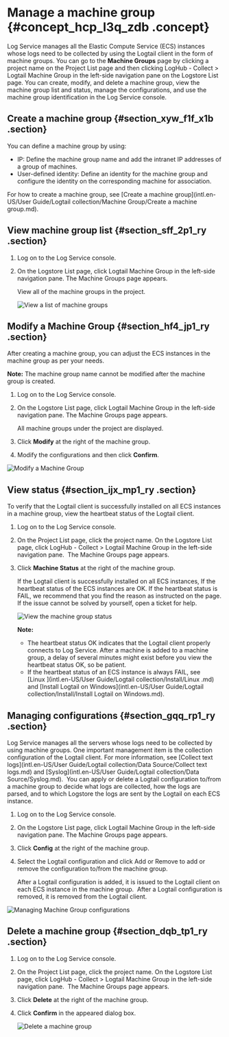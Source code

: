 # Manage a machine group {#concept_hcp_l3q_zdb .concept}

Log Service manages all the Elastic Compute Service \(ECS\) instances whose logs need to be collected by using the Logtail client in the form of machine groups. You can go to the **Machine Groups** page by clicking a project name on the Project List page and then clicking LogHub - Collect \> Logtail Machine Group in the left-side navigation pane on the Logstore List page. You can create, modify, and delete a machine group, view the machine group list and status, manage the configurations, and use the machine group identification in the Log Service console.

## Create a machine group {#section_xyw_f1f_x1b .section}

You can define a machine group by using:

-   IP: Define the machine group name and add the intranet IP addresses of a group of machines.
-   User-defined identity: Define an identity for the machine group and configure the identity on the corresponding machine for association.

For how to create a machine group, see [Create a machine group](intl.en-US/User Guide/Logtail collection/Machine Group/Create a machine group.md).

## View machine group list {#section_sff_2p1_ry .section}

1.  Log on to the Log Service console.
2.  On the Logstore List page, click Logtail Machine Group in the left-side navigation pane. The Machine Groups page appears. 

    View all of the machine groups in the project.

    ![](http://static-aliyun-doc.oss-cn-hangzhou.aliyuncs.com/assets/img/13079/5264_en-US.png "View a list of machine groups")


## Modify a Machine Group {#section_hf4_jp1_ry .section}

After creating a machine group, you can adjust the ECS instances in the machine group as per your needs.

**Note:** The machine group name cannot be modified after the machine group is created.

1.  Log on to the Log Service console.
2.  On the Logstore List page, click Logtail Machine Group in the left-side navigation pane. The Machine Groups page appears. 

    All machine groups under the project are displayed.

3.  Click **Modify** at the right of the machine group.
4.  Modify the configurations and then click **Confirm**.

![](http://static-aliyun-doc.oss-cn-hangzhou.aliyuncs.com/assets/img/13079/5265_en-US.png "Modify a Machine Group")

## View status {#section_ijx_mp1_ry .section}

To verify that the Logtail client is successfully installed on all ECS instances in a machine group, view the heartbeat status of the Logtail client.

1.  Log on to the Log Service console.
2.  On the Project List page, click the project name. On the Logstore List page, click LogHub - Collect \> Logtail Machine Group in the left-side navigation pane.  The Machine Groups page appears. 
3.  Click **Machine Status** at the right of the machine group.

    If the Logtail client is successfully installed on all ECS instances, If the heartbeat status of the ECS instances are OK. If the heartbeat status is FAIL, we recommend that you find the reason as instructed on the page. If the issue cannot be solved by yourself, open a ticket for help.

    ![](http://static-aliyun-doc.oss-cn-hangzhou.aliyuncs.com/assets/img/13079/5266_en-US.png "View the machine group status")

    **Note:** 

    -   The heartbeat status OK indicates that the Logtail client properly connects to Log Service. After a machine is added to a machine group, a delay of several minutes might exist before you view the heartbeat status OK, so be patient.
    -   If the heartbeat status of an ECS instance is always FAIL, see [Linux ](intl.en-US/User Guide/Logtail collection/Install/Linux .md) and [Install Logtail on Windows](intl.en-US/User Guide/Logtail collection/Install/Install Logtail on Windows.md).

## Managing configurations {#section_gqq_rp1_ry .section}

Log Service manages all the servers whose logs need to be collected by using machine groups. One important management item is the collection configuration of the Logtail client. For more information, see [Collect text logs](intl.en-US/User Guide/Logtail collection/Data Source/Collect text logs.md) and [Syslog](intl.en-US/User Guide/Logtail collection/Data Source/Syslog.md).  You can apply or delete a Logtail configuration to/from a machine group to decide what logs are collected, how the logs are parsed, and to which Logstore the logs are sent by the Logtail on each ECS instance.

1.  Log on to the Log Service console.
2.  On the Logstore List page, click Logtail Machine Group in the left-side navigation pane. The Machine Groups page appears. 
3.  Click **Config** at the right of the machine group.
4.  Select the Logtail configuration and click Add or Remove to add or remove the configuration to/from the machine group.

    After a Logtail configuration is added, it is issued to the Logtail client on each ECS instance in the machine group.  After a Logtail configuration is removed, it is removed from the Logtail client.


![](http://static-aliyun-doc.oss-cn-hangzhou.aliyuncs.com/assets/img/13079/5267_en-US.png "Managing Machine Group configurations")

## Delete a machine group {#section_dqb_tp1_ry .section}

1.  Log on to the Log Service console.
2.  On the Project List page, click the project name. On the Logstore List page, click LogHub - Collect \> Logtail Machine Group in the left-side navigation pane.  The Machine Groups page appears. 
3.  Click **Delete** at the right of the machine group.
4.  Click **Confirm** in the appeared dialog box.

    ![](http://static-aliyun-doc.oss-cn-hangzhou.aliyuncs.com/assets/img/13079/5268_en-US.png "Delete a machine group")


